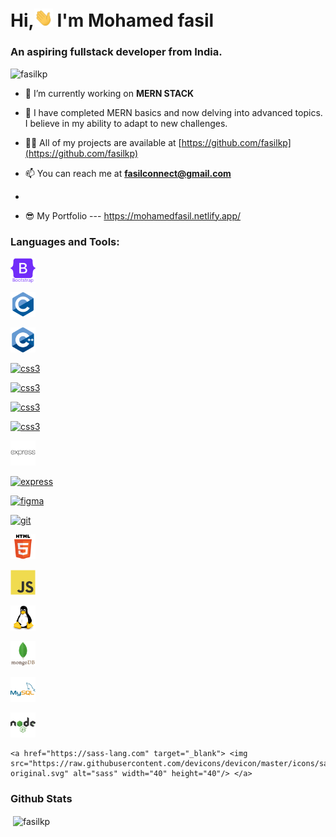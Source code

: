<h1 align="left">Hi,<img src="https://raw.githubusercontent.com/ABSphreak/ABSphreak/master/gifs/Hi.gif" width="30px" /> I'm Mohamed fasil</h1>
<h3 align="left">An aspiring fullstack developer from India.</h3>

<p align="left"> <img src="https://komarev.com/ghpvc/?username=fasilkp&label=Profile%20views&color=0e75b6&style=flat" alt="fasilkp" /> </p>

- 🔭 I’m currently working on **MERN STACK**

- 🌱 I have completed MERN basics and now delving into advanced topics. I believe in my ability to adapt to new challenges.

- 👨‍💻 All of my projects are available at [https://github.com/fasilkp](https://github.com/fasilkp)

- 📫 You can reach me at **fasilconnect@gmail.com**
- 
- 😎 My Portfolio --- https://mohamedfasil.netlify.app/


<h3 align="left">Languages and Tools:</h3>
<p align="left"> <a href="https://getbootstrap.com" target="_blank" style="display:flex"> 
  
  <img src="https://raw.githubusercontent.com/devicons/devicon/master/icons/bootstrap/bootstrap-plain-wordmark.svg" alt="bootstrap" width="40" height="40"/>
  
  <a href="https://www.cprogramming.com/" target="_blank"> <img src="https://raw.githubusercontent.com/devicons/devicon/master/icons/c/c-original.svg" alt="c" width="40" height="40"/> </a>
  
  <a href="https://www.w3schools.com/cpp/" target="_blank"> <img src="https://raw.githubusercontent.com/devicons/devicon/master/icons/cplusplus/cplusplus-original.svg" alt="cplusplus" width="40" height="40"/> </a> 
  
  <a href="https://redux.js.org/" target="_blank"> <img src="https://static-00.iconduck.com/assets.00/redux-icon-2048x1945-ahvhunxp.png" alt="css3" width="40" height="40"/> </a> 
  
  <a href="https://nodejs.org/en" target="_blank"> <img src="https://iconduck.com/icons/27728/node-js" alt="css3" width="40" height="40"/> </a> 
  
  <a href="https://expressjs.com/" target="_blank"> <img src="https://ajeetchaulagain.com/static/7cb4af597964b0911fe71cb2f8148d64/87351/express-js.png" alt="css3" width="40" height="40"/> </a> 


  
  <a href="https://www.w3schools.com/css/" target="_blank"> <img src="[https://raw.githubusercontent.com/devicons/devicon/master/icons/css3/css3-original-wordmark.svg](https://static-00.iconduck.com/assets.00/redux-icon-2048x1945-ahvhunxp.png)" alt="css3" width="40" height="40"/> </a> 
  
  <a href="https://expressjs.com" target="_blank"> <img src="https://raw.githubusercontent.com/devicons/devicon/master/icons/express/express-original-wordmark.svg" alt="express" width="40" height="40"/> </a> 
  
  <a href="https://nestjs.com/" target="_blank"> <img src="https://encrypted-tbn0.gstatic.com/images?q=tbn:ANd9GcRH6x0Uo42KNADpBTujOUvn8nChWNcyPfsRSQ&s" alt="express" width="40" height="40"/> </a> 
  
  <a href="https://www.figma.com/" target="_blank"> <img src="https://www.vectorlogo.zone/logos/figma/figma-icon.svg" alt="figma" width="40" height="40"/> </a>
  
  <a href="https://git-scm.com/" target="_blank"> <img src="https://www.vectorlogo.zone/logos/git-scm/git-scm-icon.svg" alt="git" width="40" height="40"/> </a> 
  
  <a href="https://www.w3.org/html/" target="_blank"> <img src="https://raw.githubusercontent.com/devicons/devicon/master/icons/html5/html5-original-wordmark.svg" alt="html5" width="40" height="40"/> </a>
  
  <a href="https://developer.mozilla.org/en-US/docs/Web/JavaScript" target="_blank"> <img src="https://raw.githubusercontent.com/devicons/devicon/master/icons/javascript/javascript-original.svg" alt="javascript" width="40" height="40"/> </a> 
  
  <a href="https://www.linux.org/" target="_blank"> <img src="https://raw.githubusercontent.com/devicons/devicon/master/icons/linux/linux-original.svg" alt="linux" width="40" height="40"/> </a> 
  
  <a href="https://www.mongodb.com/" target="_blank"> <img src="https://raw.githubusercontent.com/devicons/devicon/master/icons/mongodb/mongodb-original-wordmark.svg" alt="mongodb" width="40" height="40"/> </a> 
  
  <a href="https://www.mysql.com/" target="_blank"> <img src="https://raw.githubusercontent.com/devicons/devicon/master/icons/mysql/mysql-original-wordmark.svg" alt="mysql" width="40" height="40"/> </a> 
  
  <a href="https://nodejs.org" target="_blank"> <img src="https://raw.githubusercontent.com/devicons/devicon/master/icons/nodejs/nodejs-original-wordmark.svg" alt="nodejs" width="40" height="40"/> </a>
  
    <a href="https://sass-lang.com" target="_blank"> <img src="https://raw.githubusercontent.com/devicons/devicon/master/icons/sass/sass-original.svg" alt="sass" width="40" height="40"/> </a> 
    
</p>

<h3 align="left">Github Stats </h3>
<p>&nbsp;<img align="center" src="https://github-readme-stats.vercel.app/api?username=fasilkp&show_icons=true&locale=en" alt="fasilkp" /></p>


